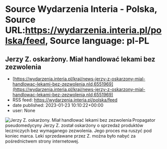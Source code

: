 # Source Wydarzenia Interia - Polska, Source URL:https://wydarzenia.interia.pl/polska/feed, Source language: pl-PL

## Jerzy Z. oskarżony. Miał handlować lekami bez zezwolenia
 - [https://wydarzenia.interia.pl/kraj/news-jerzy-z-oskarzony-mial-handlowac-lekami-bez-zezwolenia,nId,6551969](https://wydarzenia.interia.pl/kraj/news-jerzy-z-oskarzony-mial-handlowac-lekami-bez-zezwolenia,nId,6551969)
 - RSS feed: https://wydarzenia.interia.pl/polska/feed
 - date published: 2023-01-23 10:10:22+00:00
 - user: None

<p><a href="https://wydarzenia.interia.pl/kraj/news-jerzy-z-oskarzony-mial-handlowac-lekami-bez-zezwolenia,nId,6551969"><img align="left" alt="Jerzy Z. oskarżony. Miał handlować lekami bez zezwolenia" src="https://i.iplsc.com/jerzy-z-oskarzony-mial-handlowac-lekami-bez-zezwolenia/000GNO19G30U9QYN-C321.jpg" /></a>Propagator pseudomedycyny Jerzy Z. został oskarżony o sprzedaż produktów leczniczych bez wymaganego zezwolenia. Jego proces ma ruszyć pod koniec marca. Leki sprzedawane przez Z. można było nabyć za pośrednictwem strony internetowej. </p><br clear="all" />
